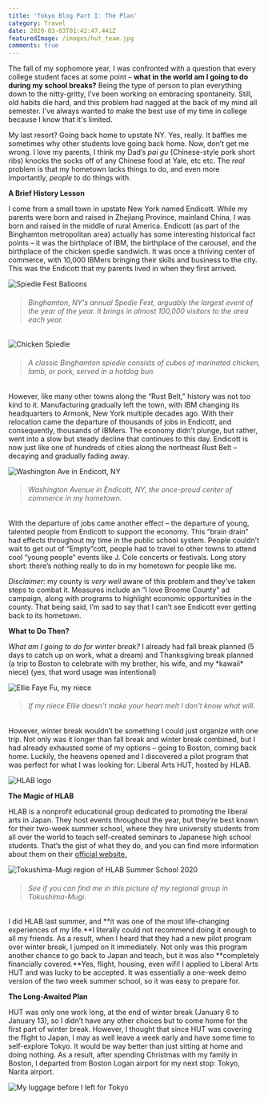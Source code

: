 ```yaml
---
title: 'Tokyo Blog Part I: The Plan'
category: Travel
date: 2020-03-03T01:42:47.441Z
featuredImage: /images/hut_team.jpg
comments: true
---
```

The fall of my sophomore year, I was confronted with a question that every college student faces at some point – **what in the world am I going to do during my school breaks?** Being the type of person to plan everything down to the nitty-gritty, I’ve been working on embracing spontaneity. Still, old habits die hard, and this problem had nagged at the back of my mind all semester. I've always wanted to make the best use of my time in college because I know that it's limited.

My last resort? Going back home to upstate NY. Yes, really. It baffles me sometimes why other students love going back home. Now, don’t get me wrong. I love my parents, I think my Dad’s *pai gu* (Chinese-style pork short ribs) knocks the socks off of any Chinese food at Yale, etc etc. The *real* problem is that my hometown lacks things to do, and even more importantly, *people* to do things with.

**A Brief History Lesson**

I come from a small town in upstate New York named Endicott. While my parents were born and raised in Zhejiang Province, mainland China, I was born and raised in the middle of rural America. Endicott (as part of the Binghamton metropolitan area) actually has some interesting historical fact points – it was the birthplace of IBM, the birthplace of the carousel, and the birthplace of the chicken spedie sandwich. It was once a thriving center of commerce, with 10,000 IBMers bringing their skills and business to the city. This was the Endicott that my parents lived in when they first arrived.

![Spiedie Fest Balloons](/images/spiedie_fest_binghamton.jpg "Binghamton, NY's Spiedie Fest")

> ###### *Binghamton, NY's annual Spedie Fest, arguably the largest event of the year of the year. It brings in almost 100,000 visitors to the area each year.*

![Chicken Spiedie](/images/chicken_spiedie.jpeg)

> ###### *A classic Binghamton spiedie consists of cubes of marinated chicken, lamb, or pork, served in a hotdog bun.*

However, like many other towns along the “Rust Belt,” history was not too kind to it. Manufacturing gradually left the town, with IBM changing its headquarters to Armonk, New York multiple decades ago. With their relocation came the departure of thousands of jobs in Endicott, and consequently, thousands of IBMers. The economy didn’t plunge, but rather, went into a slow but steady decline that continues to this day. Endicott is now just like one of hundreds of cities along the northeast Rust Belt – decaying and gradually fading away.

![Washington Ave in Endicott, NY](/images/washington_ave_endicott.jpg)

> ###### *Washington Avenue in Endicott, NY, the once-proud center of commerce in my hometown.*

With the departure of jobs came another effect – the departure of young, talented people from Endicott to support the economy. This “brain drain” had effects throughout my time in the public school system. People couldn’t wait to get out of “Empty”cott, people had to travel to other towns to attend cool “young people” events like J. Cole concerts or festivals. Long story short: there’s nothing really to do in my hometown for people like me.

*Disclaimer:* my county is *very well* aware of this problem and they’ve taken steps to combat it. Measures include an “I love Broome County” ad campaign, along with programs to highlight economic opportunities in the county. That being said, I’m sad to say that I can’t see Endicott ever getting back to its hometown.

**What to Do Then?**

*What am I going to do for winter break?* I already had fall break planned (5 days to catch up on work, what a dream) and Thanksgiving break planned (a trip to Boston to celebrate with my brother, his wife, and my \*kawaii\* niece) (yes, that word usage was intentional)

![Ellie Faye Fu, my niece](/images/ellie.jpg)

> ###### *If my niece Ellie doesn't make your heart melt I don't know what will.*

However, winter break wouldn’t be something I could just organize with one trip. Not only was it longer than fall break and winter break combined, but I had already exhausted some of my options – going to Boston, coming back home. Luckily, the heavens opened and I discovered a pilot program that was perfect for what I was looking for: Liberal Arts HUT, hosted by HLAB.

![HLAB logo](/images/hlab_logo.png)

**The Magic of HLAB**

HLAB is a nonprofit educational group dedicated to promoting the liberal arts in Japan. They host events throughout the year, but they’re best known for their two-week summer school, where they hire university students from all over the world to teach self-created seminars to Japanese high school students. That’s the gist of what they do, and you can find more information about them on their [official website.](https://teach.h-lab.co/why-hlab.html)

![Tokushima-Mugi region of HLAB Summer School 2020](/images/tokushima_hlab_pic.jpg)

> ###### *See if you can find me in this picture of my regional group in Tokushima-Mugi.*

I did HLAB last summer, and **it was one of the most life-changing experiences of my life.**I literally could not recommend doing it enough to all my friends. As a result, when I heard that they had a new pilot program over winter break, I jumped on it immediately. Not only was this program another chance to go back to Japan and teach, but it was also **completely financially covered.**Yes, flight, housing, even wifi! I applied to Liberal Arts HUT and was lucky to be accepted. It was essentially a one-week demo version of the two week summer school, so it was easy to prepare for.

**The Long-Awaited Plan**

HUT was only one work long, at the end of winter break (January 6 to January 13), so I didn’t have any other choices but to come home for the first part of winter break. However, I thought that since HUT was covering the flight to Japan, I may as well leave a week early and have some time to self-explore Tokyo. It would be way better than just sitting at home and doing nothing. As a result, after spending Christmas with my family in Boston, I departed from Boston Logan airport for my next stop: Tokyo, Narita airport.

![My luggage before I left for Tokyo](/images/luggage.jpg)